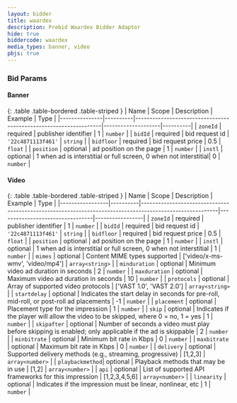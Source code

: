 ```yaml
---
layout: bidder
title: waardex
description: Prebid Waardex Bidder Adaptor
hide: true
biddercode: waardex
media_types: banner, video
pbjs: true
---
```


### Bid Params
#### Banner
{: .table .table-bordered .table-striped }
| Name          | Scope    | Description                                                      | Example            | Type     |
|---------------|----------|------------------------------------------------------------------|--------------------|----------|
| `zoneId`      | required | publisher identifier                                             | 1                  | `number` |
| `bidId`       | required | bid request id                                                   | `'22c4871113f461'` | `string` |
| `bidfloor`    | required | bid request price                                                | 0.5                | `float`  |
| `position`    | optional | ad position on the page                                          | 1                  | `number` |
| `instl`       | optional | 1 when ad is interstitial or full screen, 0 when not interstitial| 0                  | `number` |

#### Video
{: .table .table-bordered .table-striped }
| Name            | Scope    | Description                                                                                             | Example                         | Type            |
|-----------------|----------|---------------------------------------------------------------------------------------------------------|---------------------------------|-----------------|
| `zoneId`        | required | publisher identifier                                                                                    | 1                               | `number`        |
| `bidId`         | required | bid request id                                                                                          | `'22c4871113f461'`              | `string`        |
| `bidfloor`      | required | bid request price                                                                                       | 0.5                             | `float`         |
| `position`      | optional | ad position on the page                                                                                 | 1                               | `number`        |
| `instl`         | optional | 1 when ad is interstitial or full screen, 0 when not interstitial                                       | 1                               | `number`        |
| `mimes`         | optional | Content MIME types supported                                                                            | ['video/x-ms-wmv', 'video/mp4'] | `array<string>` |
| `minduration`   | optional | Minimum video ad duration in seconds                                                                    | 2                               | `number`        |
| `maxduration`   | optional | Maximum video ad duration in seconds                                                                    | 10                              | `number`        |
| `protocols`     | optional | Array of supported video protocols                                                                      | ['VAST 1.0', 'VAST 2.0']        | `array<string>` |
| `startdelay`    | optional | Indicates the start delay in seconds for pre-roll, mid-roll, or post-roll ad placements                 | -1                              | `number`        |
| `placement`     | optional | Placement type for the impression                                                                       | 1                               | `number`        |
| `skip`          | optional | Indicates if the player will allow the video to be skipped, where 0 = no, 1 = yes                       | 1                               | `number`        |
| `skipafter`     | optional | Number of seconds a video must play before skipping is enabled; only applicable if the ad is skippable  | 2                               | `number`        |
| `minbitrate`    | optional | Minimum bit rate in Kbps                                                                                | 0                               | `number`        |
| `maxbitrate`    | optional | Maximum bit rate in Kbps                                                                                | 0                               | `number`        |
| `delivery`      | optional | Supported delivery methods (e.g., streaming, progressive)                                               | [1,2,3]                         | `array<number>` |
| `playbackmethod`| optional | Playback methods that may be in use                                                                     | [1,2]                           | `array<number>` |
| `api`           | optional | List of supported API frameworks for this impression                                                    | [1,2,3,4,5,6]                   | `array<number>` |
| `linearity`     | optional | Indicates if the impression must be linear, nonlinear, etc                                              | 1                               | `number`        |
